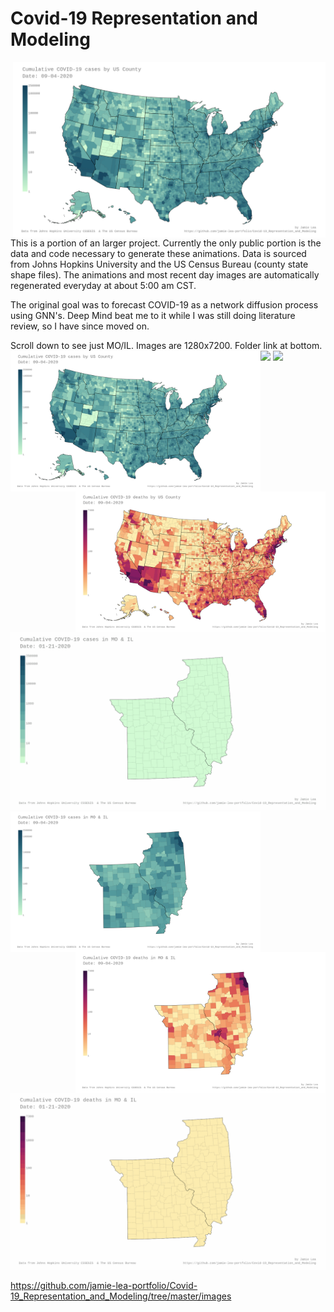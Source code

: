 # Covid-19 Representation and Modeling
<img align="right" width="500" src=images/jh-log_cum_cases-USA_most_recent_day.png>This is a portion of an larger project.  Currently the only public portion is the data and code necessary to generate these animations.  Data is sourced from Johns Hopkins University and the US Census Bureau (county state shape files).  The animations and most recent day images are automatically regenerated everyday at about 5:00 am CST.

The original goal was to forecast COVID-19 as a network diffusion process using GNN's.  Deep Mind beat me to it while I was still doing literature review, so I have since moved on.

Scroll down to see just MO/IL.  Images are 1280x7200.  Folder link at bottom.
<img src=images/jh-log_cum_cases-USA_anim.gif>
<img align="left" width="400" src=images/jh-log_cum_cases-USA_most_recent_day.png>
<img align="right" width="400" src=images/jh-log_cum_deaths-USA_most_recent_day.png>
<img src=images/jh-log_cum_deaths-USA_anim.gif>

<img src=images/jh-log_cum_cases-MO_IL_anim.gif>
<img align="left" width="400" src=images/jh-log_cum_cases-MO_IL_most_recent_day.png>
<img align="right" width="400" src=images/jh-log_cum_deaths-MO_IL_most_recent_day.png>
<img src=images/jh-log_cum_deaths-MO_IL_anim.gif>


https://github.com/jamie-lea-portfolio/Covid-19_Representation_and_Modeling/tree/master/images
